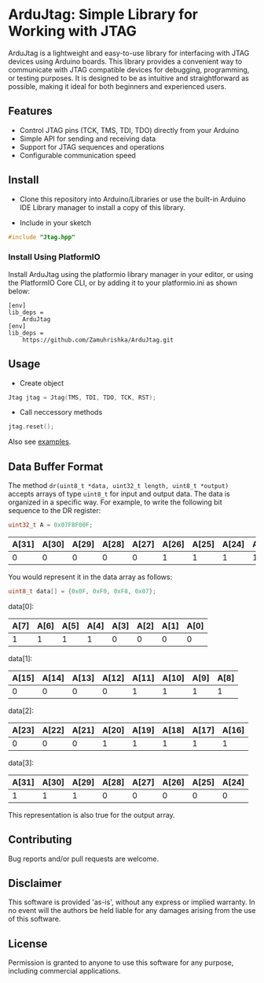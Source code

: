 # ArduJtag: Simple Library for Working with JTAG

ArduJtag is a lightweight and easy-to-use library for interfacing with JTAG devices using Arduino boards. This library provides a convenient way to communicate with JTAG compatible devices for debugging, programming, or testing purposes. It is designed to be as intuitive and straightforward as possible, making it ideal for both beginners and experienced users.

## Features

- Control JTAG pins (TCK, TMS, TDI, TDO) directly from your Arduino
- Simple API for sending and receiving data
- Support for JTAG sequences and operations
- Configurable communication speed

## Install

- Clone this repository into Arduino/Libraries or use the built-in Arduino IDE Library manager to install a copy of this library.

- Include in your sketch

```c
#include "Jtag.hpp"
```

### Install Using PlatformIO

Install ArduJtag using the platformio library manager in your editor, or using the PlatformIO Core CLI, or by adding it to your platformio.ini as shown below:

```shell
[env]
lib_deps =
    ArduJtag
[env]
lib_deps =
    https://github.com/Zamuhrishka/ArduJtag.git
```

## Usage

- Create object

```c
Jtag jtag = Jtag(TMS, TDI, TDO, TCK, RST);
```

- Call neccessory methods

```c
jtag.reset();
```

Also see [examples](./examples/).

## Data Buffer Format

The method `dr(uint8_t *data, uint32_t length, uint8_t *output)` accepts arrays of type `uint8_t` for input and output data. The data is organized in a specific way. For example, to write the following bit sequence to the DR register:

```c
uint32_t A = 0x07F8F00F;
```

|A[31]|A[30]|A[29]|A[28]|A[27]|A[26]|A[25]|A[24]|A[23]|A[22]|A[21]|A[20]|A[19]|A[18]|A[17]|A[16]|A[15]|A[14]|A[13]|A[12]|A[11]|A[10]|A[9]|A[8]|A[7]|A[6]|A[5]|A[4]|A[3]|A[2]|A[1]|A[0]|
|---|---|---|---|---|---|---|---|---|---|---|---|---|---|---|---|---|---|---|---|---|---|---|---|---|---|---|---|---|---|---|---|
|0|0|0|0|0|1|1|1|1|1|1|1|1|0|0|0|1|1|1|1|0|0|0|0|0|0|0|0|1|1|1|1|

You would represent it in the data array as follows:

```c
uint8_t data[] = {0x0F, 0xF0, 0xF8, 0x07};
```

data[0]:

|A[7]|A[6]|A[5]|A[4]|A[3]|A[2]|A[1]|A[0]|
|---|---|---|---|---|---|---|---|
|1|1|1|1|0|0|0|0|

data[1]:

|A[15]|A[14]|A[13]|A[12]|A[11]|A[10]|A[9]|A[8]|
|---|---|---|---|---|---|---|---|
|0|0|0|0|1|1|1|1|

data[2]:

|A[23]|A[22]|A[21]|A[20]|A[19]|A[18]|A[17]|A[16]|
|---|---|---|---|---|---|---|---|
|0|0|0|1|1|1|1|1|

data[3]:

|A[31]|A[30]|A[29]|A[28]|A[27]|A[26]|A[25]|A[24]|
|---|---|---|---|---|---|---|---|
|1|1|1|0|0|0|0|0|

This representation is also true for the output array.

## Contributing

Bug reports and/or pull requests are welcome.

## Disclaimer

This software is provided 'as-is', without any express or implied warranty. In no event will the authors be held liable for any damages arising from the use of this software.

## License

Permission is granted to anyone to use this software for any purpose, including commercial applications.
